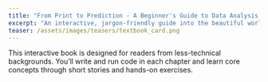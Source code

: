 ```yaml
---
title: "From Print to Prediction - A Beginner's Guide to Data Analysis in Python"
excerpt: "An interactive, jargon-friendly guide into the beautiful world of Python."
teaser: /assets/images/teasers/textbook_card.png
---
```

This interactive book is designed for readers from less-technical backgrounds. You’ll write and run code in each chapter and learn core concepts through short stories and hands-on exercises.

